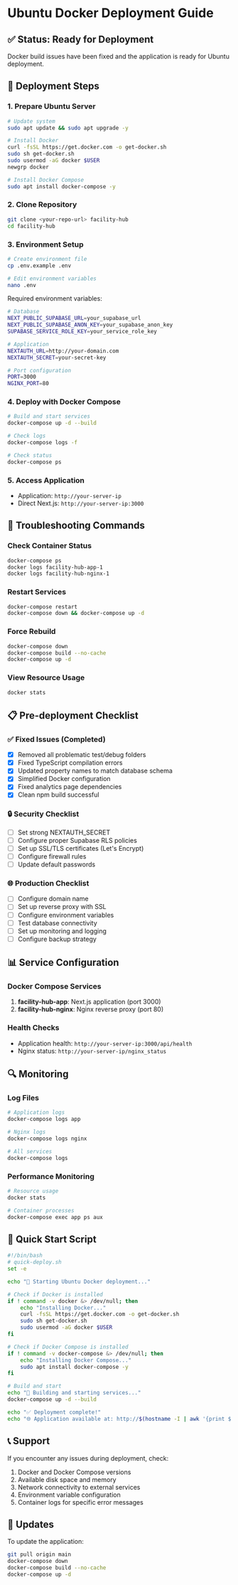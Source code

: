 # Ubuntu Docker Deployment Guide

## ✅ Status: Ready for Deployment
Docker build issues have been fixed and the application is ready for Ubuntu deployment.

## 🐳 Deployment Steps

### 1. Prepare Ubuntu Server
```bash
# Update system
sudo apt update && sudo apt upgrade -y

# Install Docker
curl -fsSL https://get.docker.com -o get-docker.sh
sudo sh get-docker.sh
sudo usermod -aG docker $USER
newgrp docker

# Install Docker Compose
sudo apt install docker-compose -y
```

### 2. Clone Repository
```bash
git clone <your-repo-url> facility-hub
cd facility-hub
```

### 3. Environment Setup
```bash
# Create environment file
cp .env.example .env

# Edit environment variables
nano .env
```

Required environment variables:
```bash
# Database
NEXT_PUBLIC_SUPABASE_URL=your_supabase_url
NEXT_PUBLIC_SUPABASE_ANON_KEY=your_supabase_anon_key
SUPABASE_SERVICE_ROLE_KEY=your_service_role_key

# Application
NEXTAUTH_URL=http://your-domain.com
NEXTAUTH_SECRET=your-secret-key

# Port configuration
PORT=3000
NGINX_PORT=80
```

### 4. Deploy with Docker Compose
```bash
# Build and start services
docker-compose up -d --build

# Check logs
docker-compose logs -f

# Check status
docker-compose ps
```

### 5. Access Application
- Application: `http://your-server-ip`
- Direct Next.js: `http://your-server-ip:3000`

## 🔧 Troubleshooting Commands

### Check Container Status
```bash
docker-compose ps
docker logs facility-hub-app-1
docker logs facility-hub-nginx-1
```

### Restart Services
```bash
docker-compose restart
docker-compose down && docker-compose up -d
```

### Force Rebuild
```bash
docker-compose down
docker-compose build --no-cache
docker-compose up -d
```

### View Resource Usage
```bash
docker stats
```

## 📋 Pre-deployment Checklist

### ✅ Fixed Issues (Completed)
- [x] Removed all problematic test/debug folders
- [x] Fixed TypeScript compilation errors
- [x] Updated property names to match database schema
- [x] Simplified Docker configuration
- [x] Fixed analytics page dependencies
- [x] Clean npm build successful

### 🔒 Security Checklist
- [ ] Set strong NEXTAUTH_SECRET
- [ ] Configure proper Supabase RLS policies
- [ ] Set up SSL/TLS certificates (Let's Encrypt)
- [ ] Configure firewall rules
- [ ] Update default passwords

### 🌐 Production Checklist
- [ ] Configure domain name
- [ ] Set up reverse proxy with SSL
- [ ] Configure environment variables
- [ ] Test database connectivity
- [ ] Set up monitoring and logging
- [ ] Configure backup strategy

## 📊 Service Configuration

### Docker Compose Services
1. **facility-hub-app**: Next.js application (port 3000)
2. **facility-hub-nginx**: Nginx reverse proxy (port 80)

### Health Checks
- Application health: `http://your-server-ip:3000/api/health`
- Nginx status: `http://your-server-ip/nginx_status`

## 🔍 Monitoring

### Log Files
```bash
# Application logs
docker-compose logs app

# Nginx logs
docker-compose logs nginx

# All services
docker-compose logs
```

### Performance Monitoring
```bash
# Resource usage
docker stats

# Container processes
docker-compose exec app ps aux
```

## 🚀 Quick Start Script
```bash
#!/bin/bash
# quick-deploy.sh
set -e

echo "🐳 Starting Ubuntu Docker deployment..."

# Check if Docker is installed
if ! command -v docker &> /dev/null; then
    echo "Installing Docker..."
    curl -fsSL https://get.docker.com -o get-docker.sh
    sudo sh get-docker.sh
    sudo usermod -aG docker $USER
fi

# Check if Docker Compose is installed
if ! command -v docker-compose &> /dev/null; then
    echo "Installing Docker Compose..."
    sudo apt install docker-compose -y
fi

# Build and start
echo "🔨 Building and starting services..."
docker-compose up -d --build

echo "✅ Deployment complete!"
echo "🌐 Application available at: http://$(hostname -I | awk '{print $1}')"
```

## 📞 Support
If you encounter any issues during deployment, check:
1. Docker and Docker Compose versions
2. Available disk space and memory
3. Network connectivity to external services
4. Environment variable configuration
5. Container logs for specific error messages

## 🔄 Updates
To update the application:
```bash
git pull origin main
docker-compose down
docker-compose build --no-cache
docker-compose up -d
```
